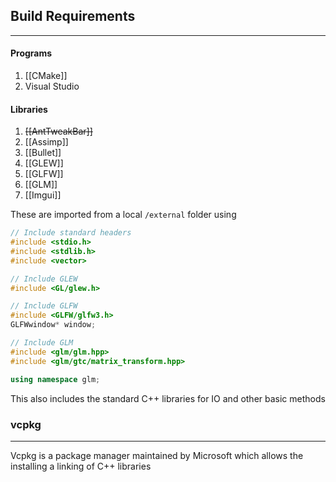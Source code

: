## Build Requirements
---
#### Programs
1. [[CMake]]
2. Visual Studio

#### Libraries
1. ~~[[AntTweakBar]]~~
2. [[Assimp]]
3. [[Bullet]]
4. [[GLEW]]
5. [[GLFW]]
6. [[GLM]]
7. [[Imgui]]

These are imported from a local `/external` folder using
```C++
// Include standard headers
#include <stdio.h>
#include <stdlib.h>
#include <vector>

// Include GLEW
#include <GL/glew.h>

// Include GLFW
#include <GLFW/glfw3.h>
GLFWwindow* window;

// Include GLM
#include <glm/glm.hpp>
#include <glm/gtc/matrix_transform.hpp>

using namespace glm;
```

This also includes the standard C++ libraries for IO and other basic methods

### vcpkg
---
Vcpkg is a package manager maintained by Microsoft which allows the installing a linking of C++ libraries